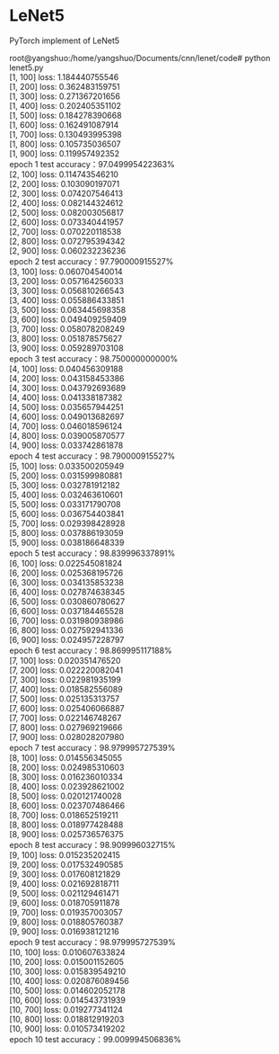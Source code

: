 # LeNet5
PyTorch implement of LeNet5

root@yangshuo:/home/yangshuo/Documents/cnn/lenet/code# python lenet5.py  
[1, 100] loss: 1.184440755546  
[1, 200] loss: 0.362483159751  
[1, 300] loss: 0.271367201656  
[1, 400] loss: 0.202405351102  
[1, 500] loss: 0.184278390668  
[1, 600] loss: 0.162491087914  
[1, 700] loss: 0.130493995398  
[1, 800] loss: 0.105735036507  
[1, 900] loss: 0.119957492352  
epoch 1 test accuracy：97.049995422363%  
[2, 100] loss: 0.114743546210  
[2, 200] loss: 0.103090197071  
[2, 300] loss: 0.074207546413  
[2, 400] loss: 0.082144324612  
[2, 500] loss: 0.082003056817  
[2, 600] loss: 0.073340441957  
[2, 700] loss: 0.070220118538  
[2, 800] loss: 0.072795394342  
[2, 900] loss: 0.060232236236  
epoch 2 test accuracy：97.790000915527%  
[3, 100] loss: 0.060704540014  
[3, 200] loss: 0.057164256033  
[3, 300] loss: 0.056810266543  
[3, 400] loss: 0.055886433851  
[3, 500] loss: 0.063445698358  
[3, 600] loss: 0.049409259409  
[3, 700] loss: 0.058078208249  
[3, 800] loss: 0.051878575627  
[3, 900] loss: 0.059289703108  
epoch 3 test accuracy：98.750000000000%  
[4, 100] loss: 0.040456309188  
[4, 200] loss: 0.043158453386  
[4, 300] loss: 0.043792693689  
[4, 400] loss: 0.041338187382  
[4, 500] loss: 0.035657944251  
[4, 600] loss: 0.049013682697  
[4, 700] loss: 0.046018596124  
[4, 800] loss: 0.039005870577  
[4, 900] loss: 0.033742861878  
epoch 4 test accuracy：98.790000915527%  
[5, 100] loss: 0.033500205949  
[5, 200] loss: 0.031599980881  
[5, 300] loss: 0.032781912182  
[5, 400] loss: 0.032463610601  
[5, 500] loss: 0.033171790708  
[5, 600] loss: 0.036754403841  
[5, 700] loss: 0.029398428928  
[5, 800] loss: 0.037886193059  
[5, 900] loss: 0.038186648339  
epoch 5 test accuracy：98.839996337891%  
[6, 100] loss: 0.022545081824  
[6, 200] loss: 0.025368195726  
[6, 300] loss: 0.034135853238  
[6, 400] loss: 0.027874638345  
[6, 500] loss: 0.030860780627  
[6, 600] loss: 0.037184465528  
[6, 700] loss: 0.031980938986  
[6, 800] loss: 0.027592941336  
[6, 900] loss: 0.024957228797  
epoch 6 test accuracy：98.869995117188%  
[7, 100] loss: 0.020351476520  
[7, 200] loss: 0.022220082041  
[7, 300] loss: 0.022981935199  
[7, 400] loss: 0.018582556089  
[7, 500] loss: 0.025135313757  
[7, 600] loss: 0.025406066887  
[7, 700] loss: 0.022146748267  
[7, 800] loss: 0.027969219666  
[7, 900] loss: 0.028028207980  
epoch 7 test accuracy：98.979995727539%  
[8, 100] loss: 0.014556345055  
[8, 200] loss: 0.024985310603  
[8, 300] loss: 0.016236010334  
[8, 400] loss: 0.023928621002  
[8, 500] loss: 0.020121740028  
[8, 600] loss: 0.023707486466  
[8, 700] loss: 0.018652519211  
[8, 800] loss: 0.018977428488  
[8, 900] loss: 0.025736576375  
epoch 8 test accuracy：98.909996032715%  
[9, 100] loss: 0.015235202415  
[9, 200] loss: 0.017532490585  
[9, 300] loss: 0.017608121829  
[9, 400] loss: 0.021692818711  
[9, 500] loss: 0.021129461471  
[9, 600] loss: 0.018705911878  
[9, 700] loss: 0.019357003057  
[9, 800] loss: 0.018805760387  
[9, 900] loss: 0.016938121216  
epoch 9 test accuracy：98.979995727539%  
[10, 100] loss: 0.010607633824  
[10, 200] loss: 0.015001152605  
[10, 300] loss: 0.015839549210  
[10, 400] loss: 0.020876089456  
[10, 500] loss: 0.014602052178  
[10, 600] loss: 0.014543731939  
[10, 700] loss: 0.019277341124  
[10, 800] loss: 0.018812919203  
[10, 900] loss: 0.010573419202  
epoch 10 test accuracy：99.009994506836%  
